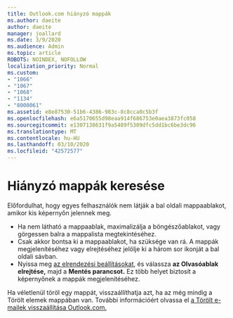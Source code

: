 ```yaml
---
title: Outlook.com hiányzó mappák
ms.author: daeite
author: daeite
manager: joallard
ms.date: 3/9/2020
ms.audience: Admin
ms.topic: article
ROBOTS: NOINDEX, NOFOLLOW
localization_priority: Normal
ms.custom:
- "1066"
- "1067"
- "1068"
- "1134"
- "8000061"
ms.assetid: e8e87530-51b6-4386-983c-8c8cca0c5b3f
ms.openlocfilehash: e6a5170655d98eaa914f686753e0aea3873fc058
ms.sourcegitcommit: e1307138631f9a5489f5309dfc5dd1bc6be3dc96
ms.translationtype: MT
ms.contentlocale: hu-HU
ms.lasthandoff: 03/10/2020
ms.locfileid: "42572577"
---
```

# <a name="find-missing-folders"></a>Hiányzó mappák keresése

Előfordulhat, hogy egyes felhasználók nem látják a bal oldali mappaablakot, amikor kis képernyőn jelennek meg.

- Ha nem látható a mappaablak, maximalizálja a böngészőablakot, vagy görgessen balra a mappalista megtekintéséhez.
- Csak akkor bontsa ki a mappaablakot, ha szüksége van rá. A mappák megjelenítéséhez vagy elrejtéséhez jelölje ki a három sor ikonját a bal oldali sávban.
- Nyissa meg [az elrendezési beállításokat,](https://outlook.live.com/mail/options/mail/layout) és válassza **az Olvasóablak elrejtése,** majd a **Mentés parancsot.** Ez több helyet biztosít a képernyőnek a mappák megjelenítéséhez.

Ha véletlenül töröl egy mappát, visszaállíthatja azt, ha az még mindig a Törölt elemek mappában van. További információért olvassa el [a Törölt e-mailek visszaállítása Outlook.com.](https://support.office.com/article/cf06ab1b-ae0b-418c-a4d9-4e895f83ed50)
